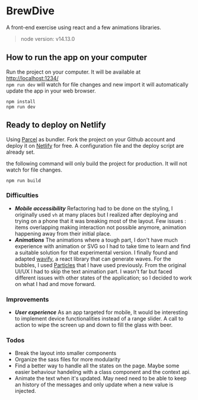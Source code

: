 # BrewDive
A front-end exercise using react and a few animations libraries.

> node version: v14.13.0

## How to run the app on your computer
Run the project on your computer. It will be available at 
[http://localhost:1234/](http://localhost:1234/)  
`npm run dev` will watch for file changes and new import it will automatically update the app in your web browser.
```
npm install
npm run dev
```
## Ready to deploy on Netlify
Using [Parcel](https://parceljs.org/) as bundler. 
Fork the project on your Github account and deploy it on [Netlify](https://www.netlify.com/) for free. A configuration file and the deploy script are already set.  

the following command will only build the project for production. It will not watch for file changes.
```
npm run build
```
### Difficulties
- **_Mobile accessibility_** 
Refactoring had to be done on the styling, I originally used `vh` at many places but I realized after deploying and trying on a phone that it was breaking most of the layout. Few issues : items overlapping making interaction not possible anymore, animation happening away from their initial place.
- **_Animations_** 
The animations where a tough part, I don't have much experience with animation or SVG so I had to take time to learn and find a suitable solution for that experimental version. I finally found and adapted [wavify](https://github.com/woofers/react-wavify), a react library that can generate waves. 
For the bubbles, I used [Particles](https://www.npmjs.com/package/react-particles-js) that I have used previously. 
From the original UI/UX I had to skip the text animation part. I wasn't far but faced different issues with other states of the application; so I decided to work on what I had and move forward.
### Improvements
- **_User experience_** 
As an app targeted for mobile, It would be interesting to implement device functionalities instead of a range slider. 
A call to action to wipe the screen up and down to fill the glass with beer. 

### Todos
- Break the layout into smaller components
- Organize the sass files for more modularity
- Find a better way to handle all the states on the page. Maybe some easier behaviour handeling with a class component and the context api.
- Animate the text when it's updated. May need need to be able to keep an history of the messages and only update when a new value is injected.
